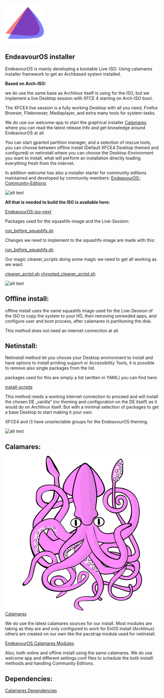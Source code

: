 ![alt text](https://raw.githubusercontent.com/endeavouros-team/artwork-images-logo/master/endeavouros-icon.png)
## EndeavourOS installer

EndeavourOS is mainly developing a bootable Live-ISO.
Using calamares installer framework to get an Archbased system installed.


**Based on Arch-ISO:**

we do use the same base as Archlinux itself is using for the ISO, but we implement a live Desktop session with XFCE 4 starting on Arch-ISO boot.

The XFCE4 live session is a fully working Desktop with all you need, Firefox Browser, Filebrowser, Mediaplayer, and extra many tools for system-tasks.

We do use our welcome-app to start the graphical installer [Calamares](https://calamares.io/) where you can read the latest release Info and get knowledge around EndeavourOS at all.

You can start gparted partition manager, and a selection of rescue tools, you can choose between offline install (Default XFCE4 Desktop themed and configured) or netinstall where you can choose the Desktop-Environment you want to install, what will perform an installation directly loading everything fresh from the internet.

In addition welcome has also a installer starter for community editions maintained and developed by community members:
[EndeavourOS-Community-Editions](https://github.com/EndeavourOS-Community-Editions)

![alt text](https://raw.githubusercontent.com/endeavouros-team/GitHub-page/main/images/2021-08-25_11-24.png)


**All that is needed to build the ISO is available here:**

[EndeavourOS-iso-next](https://github.com/endeavouros-team/EndeavourOS-iso-next)

Packages used for the squashfs-image and the Live-Session:

[run_before_squashfs.sh](https://github.com/endeavouros-team/EndeavourOS-iso-next/blob/master/packages.x86_64)

Changes we need to implement to the squashfs-image are made with this:

[run_before_squashfs.sh](https://github.com/endeavouros-team/EndeavourOS-iso-next/blob/master/run_before_squashfs.sh)


Our magic cleaner_scripts doing some magic we need to get all working as we want:

[cleaner_script.sh](https://github.com/endeavouros-team/install-scripts/blob/master/cleaner_script.sh)
[chrooted_cleaner_script.sh](https://github.com/endeavouros-team/install-scripts/blob/master/chrooted_cleaner_script.sh)

![alt text](https://raw.githubusercontent.com/endeavouros-team/GitHub-page/main/images/2021-08-25_11-50.png)

## Offline install:

offline install uses the same squashfs image used for the Live-Session of the ISO to copy the system to your HD, then removing unneeded apps, and configure user and boot process, after calamares is partitioning the disk.

This method does not need an internet connection at all.

## Netinstall:

Netinstall method let you choose your Desktop environment to install and have options to install printing support or Accessibility Tools, it is possible to remove also single packages from the list.

packages used for this are simply a list (written in YAML) you can find here:

[install-scripts](https://github.com/endeavouros-team/install-scripts)

This method needs a working internet connection to proceed and will install the chosen DE „vanilla“ (no theming and configuration on the DE itself) as it would do on Archlinux itself. But with a minimal selection of packages to get a base Desktop to start making it your own.

XFCE4 and i3 have unselectable groups for the EndeavourOS theming.

![alt text](https://raw.githubusercontent.com/endeavouros-team/GitHub-page/main/images/2021-08-25_11-28.png)

## Calamares:
![squid](https://raw.githubusercontent.com/calamares/calamares/calamares/src/branding/default/squid.png)
[Calamares](https://calamares.io/)

We do use the latest calamares sources for our install. Most modules are taking as they are and only configured to work for EnOS install (Archlinux) others are created on our own like the pacstrap module used for netinstall.

[EndeavourOS Calamares Modules](https://github.com/endeavouros-team/Calamares_current)

Also, both online and offline install using the same calamares.
We do use welcome app and different settings.conf files to schedule the both installl methoids and handling Community Editions.

## Dependencies:

[Calamares Dependencies](https://github.com/calamares/calamares/blob/master/README.md)


